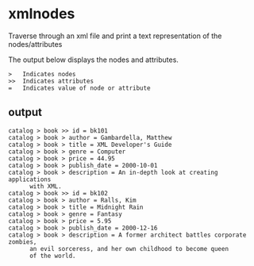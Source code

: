 # xmlnodes

Traverse through an xml file and print a text representation of the nodes/attributes

The output below displays the nodes and attributes.

```text
>   Indicates nodes
>>  Indicates attributes
=   Indicates value of node or attribute
```


## output

```text
catalog > book >> id = bk101
catalog > book > author = Gambardella, Matthew
catalog > book > title = XML Developer's Guide
catalog > book > genre = Computer
catalog > book > price = 44.95
catalog > book > publish_date = 2000-10-01
catalog > book > description = An in-depth look at creating applications
      with XML.
catalog > book >> id = bk102
catalog > book > author = Ralls, Kim
catalog > book > title = Midnight Rain
catalog > book > genre = Fantasy
catalog > book > price = 5.95
catalog > book > publish_date = 2000-12-16
catalog > book > description = A former architect battles corporate zombies,
      an evil sorceress, and her own childhood to become queen
      of the world.
```      
